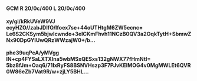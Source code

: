 #### GCM R 20/0c/400 L 20/0c/400
**xy/gi/kRkUVeW9VJ**<br/>**ecyHZO//zabJDIfO/Ifoex7se+44oUTHtgM6ZW5ecnc=**<br/>**Le6S2CKSym5bjwIcwndo+3eICKmFhvh11NCzB0QV3a2OqkTytH+SbmwZNx90DpGYlUwQRzWWzajW0+/b...**<br/><br/>
**phe39uqPcA/yMVgg**<br/>**lN+cp4FYSaLXTXIna5wbMSxQESxs132gNWX77fHmNtI=**<br/>**5bz8fJm+Oaq6/71IxRyFS8BSNVHszp3F7PJvKElMOG4v0MgMWLEt6QVR0W86eZb7Vat9R/w+zjLY5BHL...**